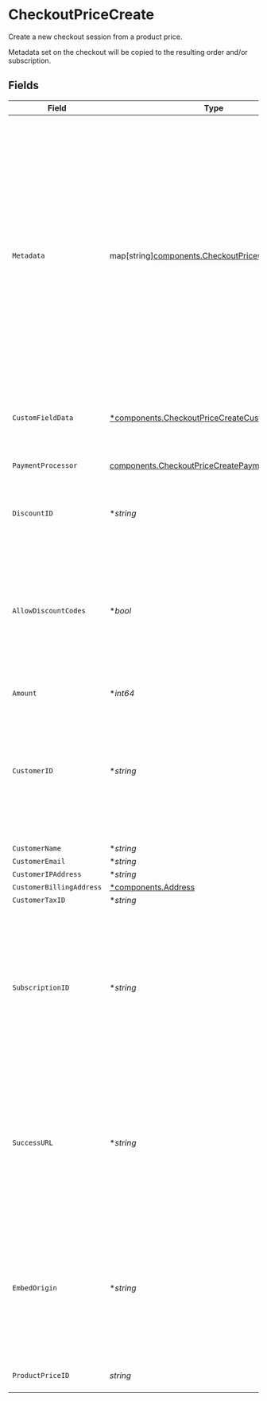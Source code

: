 # CheckoutPriceCreate

Create a new checkout session from a product price.

Metadata set on the checkout will be copied
to the resulting order and/or subscription.


## Fields

| Field                                                                                                                                                                                                                                                                                        | Type                                                                                                                                                                                                                                                                                         | Required                                                                                                                                                                                                                                                                                     | Description                                                                                                                                                                                                                                                                                  |
| -------------------------------------------------------------------------------------------------------------------------------------------------------------------------------------------------------------------------------------------------------------------------------------------- | -------------------------------------------------------------------------------------------------------------------------------------------------------------------------------------------------------------------------------------------------------------------------------------------- | -------------------------------------------------------------------------------------------------------------------------------------------------------------------------------------------------------------------------------------------------------------------------------------------- | -------------------------------------------------------------------------------------------------------------------------------------------------------------------------------------------------------------------------------------------------------------------------------------------- |
| `Metadata`                                                                                                                                                                                                                                                                                   | map[string][components.CheckoutPriceCreateMetadata](../../models/components/checkoutpricecreatemetadata.md)                                                                                                                                                                                  | :heavy_minus_sign:                                                                                                                                                                                                                                                                           | Key-value object allowing you to store additional information.<br/><br/>The key must be a string with a maximum length of **40 characters**.<br/>The value must be either:<br/><br/>* A string with a maximum length of **500 characters**<br/>* An integer<br/>* A boolean<br/><br/>You can store up to **50 key-value pairs**. |
| `CustomFieldData`                                                                                                                                                                                                                                                                            | [*components.CheckoutPriceCreateCustomFieldData](../../models/components/checkoutpricecreatecustomfielddata.md)                                                                                                                                                                              | :heavy_minus_sign:                                                                                                                                                                                                                                                                           | Key-value object storing custom field values.                                                                                                                                                                                                                                                |
| `PaymentProcessor`                                                                                                                                                                                                                                                                           | [components.CheckoutPriceCreatePaymentProcessor](../../models/components/checkoutpricecreatepaymentprocessor.md)                                                                                                                                                                             | :heavy_check_mark:                                                                                                                                                                                                                                                                           | Payment processor to use. Currently only Stripe is supported.                                                                                                                                                                                                                                |
| `DiscountID`                                                                                                                                                                                                                                                                                 | **string*                                                                                                                                                                                                                                                                                    | :heavy_minus_sign:                                                                                                                                                                                                                                                                           | ID of the discount to apply to the checkout.                                                                                                                                                                                                                                                 |
| `AllowDiscountCodes`                                                                                                                                                                                                                                                                         | **bool*                                                                                                                                                                                                                                                                                      | :heavy_minus_sign:                                                                                                                                                                                                                                                                           | Whether to allow the customer to apply discount codes. If you apply a discount through `discount_id`, it'll still be applied, but the customer won't be able to change it.                                                                                                                   |
| `Amount`                                                                                                                                                                                                                                                                                     | **int64*                                                                                                                                                                                                                                                                                     | :heavy_minus_sign:                                                                                                                                                                                                                                                                           | N/A                                                                                                                                                                                                                                                                                          |
| `CustomerID`                                                                                                                                                                                                                                                                                 | **string*                                                                                                                                                                                                                                                                                    | :heavy_minus_sign:                                                                                                                                                                                                                                                                           | ID of an existing customer in the organization. The customer data will be pre-filled in the checkout form. The resulting order will be linked to this customer.                                                                                                                              |
| `CustomerName`                                                                                                                                                                                                                                                                               | **string*                                                                                                                                                                                                                                                                                    | :heavy_minus_sign:                                                                                                                                                                                                                                                                           | N/A                                                                                                                                                                                                                                                                                          |
| `CustomerEmail`                                                                                                                                                                                                                                                                              | **string*                                                                                                                                                                                                                                                                                    | :heavy_minus_sign:                                                                                                                                                                                                                                                                           | N/A                                                                                                                                                                                                                                                                                          |
| `CustomerIPAddress`                                                                                                                                                                                                                                                                          | **string*                                                                                                                                                                                                                                                                                    | :heavy_minus_sign:                                                                                                                                                                                                                                                                           | N/A                                                                                                                                                                                                                                                                                          |
| `CustomerBillingAddress`                                                                                                                                                                                                                                                                     | [*components.Address](../../models/components/address.md)                                                                                                                                                                                                                                    | :heavy_minus_sign:                                                                                                                                                                                                                                                                           | N/A                                                                                                                                                                                                                                                                                          |
| `CustomerTaxID`                                                                                                                                                                                                                                                                              | **string*                                                                                                                                                                                                                                                                                    | :heavy_minus_sign:                                                                                                                                                                                                                                                                           | N/A                                                                                                                                                                                                                                                                                          |
| `SubscriptionID`                                                                                                                                                                                                                                                                             | **string*                                                                                                                                                                                                                                                                                    | :heavy_minus_sign:                                                                                                                                                                                                                                                                           | ID of a subscription to upgrade. It must be on a free pricing. If checkout is successful, metadata set on this checkout will be copied to the subscription, and existing keys will be overwritten.                                                                                           |
| `SuccessURL`                                                                                                                                                                                                                                                                                 | **string*                                                                                                                                                                                                                                                                                    | :heavy_minus_sign:                                                                                                                                                                                                                                                                           | URL where the customer will be redirected after a successful payment.You can add the `checkout_id={CHECKOUT_ID}` query parameter to retrieve the checkout session id.                                                                                                                        |
| `EmbedOrigin`                                                                                                                                                                                                                                                                                | **string*                                                                                                                                                                                                                                                                                    | :heavy_minus_sign:                                                                                                                                                                                                                                                                           | If you plan to embed the checkout session, set this to the Origin of the embedding page. It'll allow the Polar iframe to communicate with the parent page.                                                                                                                                   |
| `ProductPriceID`                                                                                                                                                                                                                                                                             | *string*                                                                                                                                                                                                                                                                                     | :heavy_check_mark:                                                                                                                                                                                                                                                                           | ID of the product price to checkout.                                                                                                                                                                                                                                                         |